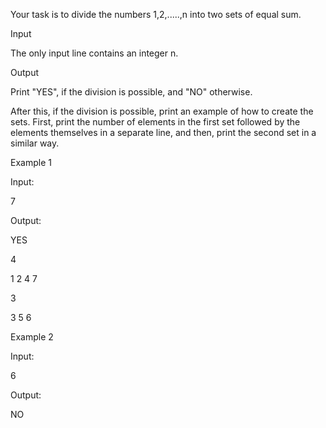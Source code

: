 Your task is to divide the numbers 1,2,.....,n into two sets of equal sum.

Input

The only input line contains an integer n.

Output

Print "YES", if the division is possible, and "NO" otherwise.

After this, if the division is possible, print an example of how to create the sets. First, print the number of elements in the first set followed by the elements themselves in a separate line, and then, print the second set in a similar way.

Example 1

Input:

7

Output:

YES

4

1 2 4 7

3

3 5 6

Example 2

Input:

6

Output:

NO

